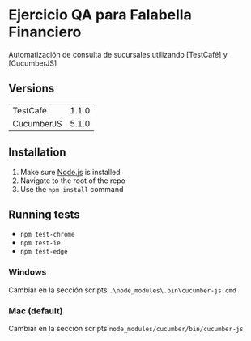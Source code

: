 # Ejercicio QA para Falabella Financiero

Automatización de consulta de sucursales utilizando [TestCafé] y [CucumberJS]

## Versions
<table>
<tr>
    <td>TestCafé</td>
    <td>1.1.0</td>
</tr>
<tr>
    <td>CucumberJS</td>
    <td>5.1.0</td>
</tr>
</table>

## Installation 

1. Make sure [Node.js](https://nodejs.org/) is installed
2. Navigate to the root of the repo
3. Use the `npm install` command

## Running tests

- `npm test-chrome`
- `npm test-ie`
- `npm test-edge`

### Windows
Cambiar en la sección scripts `.\node_modules\.bin\cucumber-js.cmd`

### Mac (default)
Cambiar en la sección scripts `node_modules/cucumber/bin/cucumber-js`
